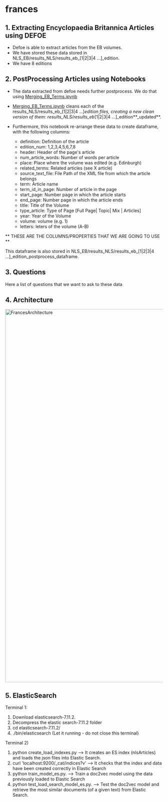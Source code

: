 # frances

## 1. Extracting Encyclopaedia Britannica Articles using DEFOE

- Defoe is able to extract articles from the EB volumes.
- We have stored these data stored in NLS_EB/results_NLS/results_eb_[1|2|3|4 ...]_edition.
- We have 8 editions 

## 2. PostProcessing Articles using Notebooks 

- The data extracted from defoe needs further postprocess. We do that using [Merging_EB_Terms.ipynb](https://github.com/francesNLP/frances/blob/main/NLS_EB/Merging_EB_Terms.ipynb)
- [Merging_EB_Terms.ipynb](https://github.com/francesNLP/frances/blob/main/NLS_EB/Merging_EB_Terms.ipynb) cleans each of the results_NLS/results_eb_[1|2|3|4 ...]_edition files, creating a new clean version of them: results_NLS/results_eb_[1|2|3|4 ...]_edition**_updated**.

- Furthermore, this notebook re-arrange these data to create dataframe, with the following columms:

	- definition:           Definition of the article
	- edition_num:          1,2,3,4,5,6,7,8
	- header:               Header of the page's article                                  
	- num_article_words:    Number of words per article
	- place:                Place where the volume was edited (e.g. Edinburgh)                                    
	- related_terms:        Related articles (see X article)  
	- source_text_file:     File Path of the XML file from which the article belongs       
	- term:                 Article name                            
	- term_id_in_page:      Number of article in the page     
	- start_page:           Number page in which the article starts 
	- end_page:             Number page in which the article ends 
	- title:               Title of the Volume
	- type_article:            Type of Page [Full Page| Topic| Mix | Articles]                                       
	- year:                 Year of the Volume
	- volume:               volume (e.g. 1)
	- letters:              leters of the volume (A-B)
	
** THESE ARE THE COLUMNS/PROPERTIES THAT WE ARE GOING TO USE **

This dataframe is also stored in NLS_EB/results_NLS/results_eb_[1|2|3|4 ...]_edition_postprocess_dataframe. 

## 3. Questions

Here a list of questions that we want to ask to these data



## 4. Architecture


<img width="1194" alt="FrancesArchitecture" src="https://user-images.githubusercontent.com/6940078/134651770-deafc0a8-0dab-4144-a933-151db978e0ad.png">


## 5. ElasticSearch

Terminal 1:

1. Download elasticsearch-7.11.2.
2. Decompress the elastic search-7.11.2 folder
3. cd elasticsearch-7.11.2/
4. ./bin/elasticsearch 
           (Let it running - do not close this terminal)

Terminal  2) 
1. python create_load_indexes.py   —> It creates an ES index (nlsArticles) and loads the json files into Elastic Search. 
2. curl 'localhost:9200/_cat/indices?v’  —> It checks that the index and data have been created correctly in Elastic Search
3. python train_model_es.py.  —> Train a doc2vec model using the data previously loaded to Elastic Search 
4. python test_load_search_model_es.py. —> Test the doc2vec model and retrieve the most similar documents (of a given text) from Elastic Search.  
